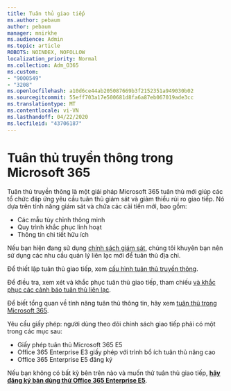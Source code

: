```yaml
---
title: Tuân thủ giao tiếp
ms.author: pebaum
author: pebaum
manager: mnirkhe
ms.audience: Admin
ms.topic: article
ROBOTS: NOINDEX, NOFOLLOW
localization_priority: Normal
ms.collection: Adm_O365
ms.custom:
- "9000549"
- "3208"
ms.openlocfilehash: a10d6ce44ab205087669b3f2152351a949030b02
ms.sourcegitcommit: 55eff703a17e500681d8fa6a87eb067019ade3cc
ms.translationtype: MT
ms.contentlocale: vi-VN
ms.lasthandoff: 04/22/2020
ms.locfileid: "43706187"
---
```

# <a name="communication-compliance-in-microsoft-365"></a>Tuân thủ truyền thông trong Microsoft 365

Tuân thủ truyền thông là một giải pháp Microsoft 365 tuân thủ mới giúp các tổ chức đáp ứng yêu cầu tuân thủ giám sát và giảm thiểu rủi ro giao tiếp. Nó dựa trên tính năng giám sát và chứa các cải tiến mới, bao gồm:

- Các mẫu tùy chỉnh thông minh
- Quy trình khắc phục linh hoạt
- Thông tin chi tiết hữu ích

Nếu bạn hiện đang sử dụng [chính sách giám sát](https://docs.microsoft.com/microsoft-365/compliance/supervision-policies), chúng tôi khuyên bạn nên sử dụng các nhu cầu quản lý liên lạc mới để tuân thủ địa chỉ.

Để thiết lập tuân thủ giao tiếp, xem [cấu hình tuân thủ truyền thông](https://docs.microsoft.com/microsoft-365/compliance/communication-compliance-configure).

Để điều tra, xem xét và khắc phục tuân thủ giao tiếp, tham chiếu [và khắc phục các cảnh báo tuân thủ liên lạc](https://docs.microsoft.com/microsoft-365/compliance/communication-compliance-investigate-remediate).

Để biết tổng quan về tính năng tuân thủ thông tin, hãy xem [tuân thủ trong Microsoft 365](https://docs.microsoft.com/microsoft-365/compliance/communication-compliance).

Yêu cầu giấy phép: người dùng theo dõi chính sách giao tiếp phải có một trong các mục sau:

- Giấy phép tuân thủ Microsoft 365 E5
- Office 365 Enterprise E3 giấy phép với trình bổ ích tuân thủ nâng cao
- Office 365 Enterprise E5 đăng ký

Nếu bạn không có bất kỳ bên trên nào và muốn thử tuân thủ giao tiếp, **[hãy đăng ký bản dùng thử Office 365 Enterprise E5](https://go.microsoft.com/fwlink/p/?LinkID=698279)**.